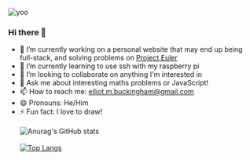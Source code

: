 ![yoo](https://user-images.githubusercontent.com/45922387/128703716-ced83c59-6830-4a72-b942-ce921d433d6c.png)
### Hi there 👋
- 🔭 I’m currently working on a personal website that may end up being full-stack, and solving problems on [Project Euler](https://projecteuler.net/)
- 🌱 I’m currently learning to use ssh with my raspberry pi
- 👯 I’m looking to collaborate on anything I'm interested in
- 💬 Ask me about interesting maths problems or JavaScript!
- 📫 How to reach me: elliot.m.buckingham@gmail.com
- 😄 Pronouns: He/Him
- ⚡ Fun fact: I love to draw!
\
\
![Anurag's GitHub stats](https://github-readme-stats.vercel.app/api?username=elliot-mb&show_icons=true)\
\
[![Top Langs](https://github-readme-stats.vercel.app/api/top-langs/?username=elliot-mb&exclude_repo=elliot-mb,elliot-mb.github.io,seihou-catalogue,cloud-docs,audio-visualiser)](https://github.com/anuraghazra/github-readme-stats)



